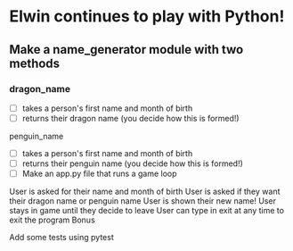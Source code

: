 # Elwin continues to play with Python!

## Make a name_generator module with two methods

### dragon_name
- [ ] takes a person's first name and month of birth
- [ ] returns their dragon name (you decide how this is formed!)

penguin_name
- [ ] takes a person's first name and month of birth
- [ ] returns their penguin name (you decide how this is formed!)
- [ ] Make an app.py file that runs a game loop

User is asked for their name and month of birth
User is asked if they want their dragon name or penguin name
User is shown their new name!
User stays in game until they decide to leave
User can type in exit at any time to exit the program
Bonus

Add some tests using pytest